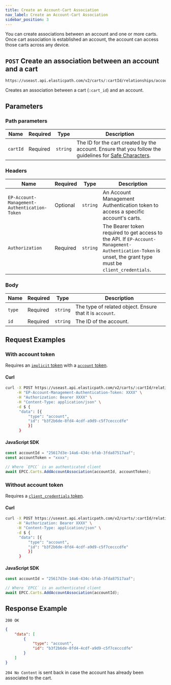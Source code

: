 ```yaml
---
title: Create an Account-Cart Association
nav_label: Create an Account-Cart Association
sidebar_position: 3
---
```


You can create associations between an account and one or more carts. Once cart association is established an account, the account can access those carts across any device.

## `POST` Create an association between an account and a cart

```http
https://useast.api.elasticpath.com/v2/carts/:cartId/relationships/accounts
```

Creates an association between a cart (`:cart_id`) and an account.

## Parameters

### Path parameters

| Name     | Required | Type     | Description                                                                                                                                   |
| -------- | -------- | -------- | --------------------------------------------------------------------------------------------------------------------------------------------- |
| `cartId` | Required | `string` | The ID for the cart created by the account. Ensure that you follow the guidelines for [Safe Characters](/guides/Getting%20Started/api-overview/safe-characters). |

### Headers

| Name                      | Required | Type     | Description                                                                                                                                                |
| ------------------------- |----------| -------- |------------------------------------------------------------------------------------------------------------------------------------------------------------|
| `EP-Account-Management-Authentication-Token` | Optional | `string` | An Account Management Authentication token to access a specific account's carts.                                                                           |
| `Authorization`           | Required | `string` | The Bearer token required to get access to the API. If `EP-Account-Management-Authentication-Token` is unset, the grant type must be `client_credentials`. |

### Body

| Name          | Required | Type     | Description                                               |
| ------------- | -------- | -------- | --------------------------------------------------------- |
| `type` | Required | `string` | The type of related object. Ensure that it is `account`. |
| `id`   | Required | `string` | The ID of the account.                                   |

## Request Examples

### With account token

Requires an [`implicit` token](/guides/Getting%20Started/authentication/Tokens/implicit-token) with a [`account` token](/guides/Getting%20Started/authentication/Tokens/account-management-authentication-token).

#### Curl

```bash
curl -X POST https://useast.api.elasticpath.com/v2/carts/:cartId/relationships/accounts \
     -H "EP-Account-Management-Authentication-Token: XXXX" \
     -H "Authorization: Bearer XXXX" \
     -H "Content-Type: application/json" \
     -d $ {
      "data": [{
          "type": "account",
          "id": "b3f2b6de-8fd4-4cdf-a9d9-c5f7cecccdfe"
          }]
      }
```

#### JavaScript SDK

```javascript
const accountId = "25617d3e-14a6-434c-bfab-3fda87517aaf";
const accountToken = "xxxx";

// Where `EPCC` is an authenticated client
await EPCC.Carts.AddAccountAssociation(accountId, accountToken);
```

### Without account token

Requires a [`client_credentials` token](/guides/Getting%20Started/authentication/Tokens/client-credential-token).

#### Curl

```bash
curl -X POST https://useast.api.elasticpath.com/v2/carts/:cartId/relationships/accounts \
     -H "Authorization: Bearer XXXX" \
     -H "Content-Type: application/json" \
     -d $ {
      "data": [{
          "type": "account",
          "id": "b3f2b6de-8fd4-4cdf-a9d9-c5f7cecccdfe"
          }]
      }
```

#### JavaScript SDK

```javascript
const accountId = "25617d3e-14a6-434c-bfab-3fda87517aaf";

// Where `EPCC` is an authenticated client
await EPCC.Carts.AddAccountAssociation(accountId);
```

## Response Example

`200 OK`

```json
{
    "data": [
        {
            "type": "account",
            "id": "b3f2b6de-8fd4-4cdf-a9d9-c5f7cecccdfe"
        }
    ]
}
```

`204 No Content` is sent back in case the account has already been associated to the cart.
